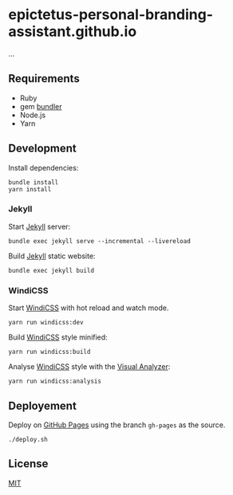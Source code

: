 # epictetus-personal-branding-assistant.github.io

...

## Requirements

- Ruby
- gem [bundler](https://rubygems.org/gems/bundler)
- Node.js
- Yarn

## Development

Install dependencies:

```shell
bundle install
yarn install
```

### Jekyll

Start [Jekyll](https://jekyllrb.com/) server:

```shell
bundle exec jekyll serve --incremental --livereload
```

Build [Jekyll](https://jekyllrb.com/) static website:

```shell
bundle exec jekyll build
```

### WindiCSS

Start [WindiCSS](https://windicss.org/integrations/cli.html) with hot reload and watch mode.

```shell
yarn run windicss:dev
```

Build [WindiCSS](https://windicss.org/integrations/cli.html) style minified:

```shell
yarn run windicss:build
```

Analyse [WindiCSS](https://windicss.org/integrations/cli.html) style with the [Visual Analyzer](https://windicss.org/features/analyzer.html#visual-analyzer):

```shell
yarn run windicss:analysis
```

## Deployement

Deploy on [GitHub Pages](https://pages.github.com/) using the branch `gh-pages` as the source.

```shell
./deploy.sh
```

## License

[MIT](./LICENSE)
